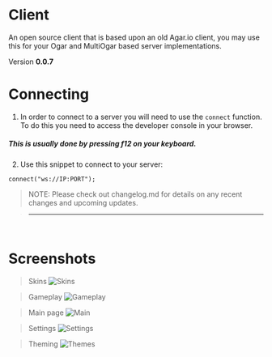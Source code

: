 # Client
An open source client that is based upon an old Agar.io client, you may use this for your Ogar and MultiOgar based server implementations.

Version **0.0.7**

# Connecting

1. In order to connect to a server you will need to use the `connect` function.
To do this you need to access the developer console in your browser.

##### This is usually done by pressing f12 on your keyboard.

2. Use this snippet to connect to your server:

```JS
connect("ws://IP:PORT");
``` 

>NOTE: Please check out changelog.md for details on any recent changes and upcoming updates.

>---

<br>

# Screenshots

> Skins
![Skins](https://i.imgur.com/dNqdR0m.png)

> Gameplay
![Gameplay](https://i.imgur.com/UZBNxGE.png)

> Main page
![Main](https://i.imgur.com/Ovn1DKk.png)

> Settings
![Settings](https://i.imgur.com/fR8qaew.png) 

> Theming
![Themes](https://i.imgur.com/hGPnAAI.png)
